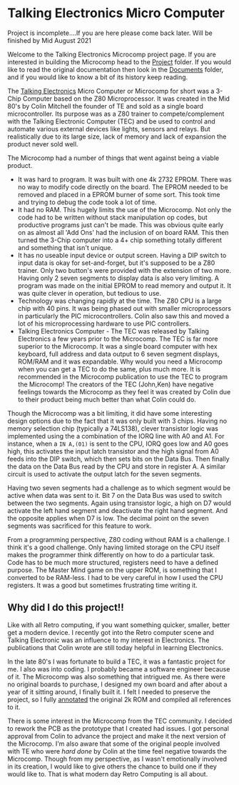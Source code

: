 # Talking Electronics Micro Computer

Project is incomplete....If you are here please come back later.  Will be finished by Mid August 2021

Welcome to the Talking Electronics Microcomp project page.  If you are interested in building the Microcomp head to the [Project](./project) folder.  If you would like to read the original documentation then look in the [Documents](./documents) folder, and if you would like to know a bit of its history keep reading.

The [Talking Electronics](http://www.talkingelectronics.com/te_interactive_index.html) Micro Computer or Microcomp for short was a 3-Chip Computer based on the Z80 Microprocessor.  It was created in the Mid 80's by Colin Mitchell the founder of TE and sold as a single board microcontroller.  Its purpose was as a Z80 trainer to compete/complement with the Talking Electronic Computer (TEC) and be used to control and automate various external devices like lights, sensors and relays.  But realistically due to its large size, lack of memory and lack of expansion the product never sold well.

The Microcomp had a number of things that went against being a viable product.
*  It was hard to program.  It was built with one 4k 2732 EPROM.  There was no way to modify code directly on the board.  The EPROM needed to be removed and placed in a EPROM burner of some sort.  This took time and trying to debug the code took a lot of time.
*  It had no RAM.  This hugely limits the use of the Microcomp.  Not only the code had to be written without stack manipulation op codes, but productive programs just can't be made.  This was obvious quite early on as almost all 'Add Ons' had the inclusion of on board RAM.  This then turned the 3-Chip computer into a 4+ chip something totally different and something that isn't unique.
*  It has no useable input device or output screen.  Having a DIP switch to input data is okay for set-and-forget, but it's supposed to be a Z80 trainer.  Only two button's were provided with the extension of two more.  Having only 2 seven segments to display data is also very limiting.  A program was made on the initial EPROM to read memory and output it.  It was quite clever in operation, but tedious to use.
*  Technology was changing rapidly at the time.  The Z80 CPU is a large chip with 40 pins.  It was being phased out with smaller microprocessors in particularly the PIC microcontrollers.  Colin also saw this and moved a lot of his microprocessing hardware to use PIC controllers.
*  Talking Electronics Computer - The TEC was released by Talking Electronics a few years prior to the Microcomp.  The TEC is far more superior to the Microcomp.  It was a single board computer with hex keyboard, full address and data output to 6 seven segment displays, ROM/RAM and it was expandable.  Why would you need a Microcomp when you can get a TEC to do the same, plus much more.  It is recommended in the Microcomp publication to use the TEC to program the Microcomp!  The creators of the TEC (John,Ken) have negative feelings towards the Microcomp as they feel it was created by Colin due to their product being much better than what Colin could do.

Though the Microcomp was a bit limiting, it did have some interesting design options due to the fact that it was only built with 3 chips.  Having no memory selection chip (typically a 74LS138), clever transistor logic was implemented using the a combination of the IORQ line with A0 and A1.  For instance, when a `IN A,(01)` is sent to the CPU, IORQ goes low and A0 goes high, this activates the input latch transistor and the high signal from A0 feeds into the DIP switch, which then sets bits on the Data Bus. Then finally the data on the Data Bus read by the CPU and store in register A.  A similar circuit is used to activate the output latch for the seven segments.

Having two seven segments had a challenge as to which segment would be active when data was sent to it.  Bit 7 on the Data Bus was used to switch between the two segments.  Again using transistor logic, a high on D7 would activate the left hand segment and deactivate the right hand segment.  And the opposite applies when D7 is low.  The decimal point on the seven segments was sacrificed for this feature to work.

From a programming perspective, Z80 coding without RAM is a challenge.  I think it's a good challenge.  Only having limited storage on the CPU itself makes the programmer think differently on how to do a particular task.  Code has to be much more structured, registers need to have a defined purpose.  The Master Mind game on the upper ROM, is something that I converted to be RAM-less.  I had to be very careful in how I used the CPU registers.  It was a good but sometimes frustrating time writing it.

## Why did I do this project!!
Like with all Retro computing, if you want something quicker, smaller, better get a modern device.  I recently got into the Retro computer scene and Talking Electronic was an influence to my interest in Electronics.  The publications that Colin wrote are still today helpful in learning Electronics.

In the late 80's I was fortunate to build a TEC, it was a fantastic project for me.  I also was into coding.  I probably became a software engineer because of it.  The Microcomp was also something that intrigued me.  As there were no original boards to purchase, I designed my own board and after about a year of it sitting around, I finally built it.  I felt I needed to preserve the project, so I fully [annotated](./documents/microcomp_lower_rom_listing.pdf) the original 2k ROM and compiled all references to it.

There is some interest in the Microcomp from the TEC community.  I decided to rework the PCB as the prototype that I created had issues.  I got personal approval from Colin to advance the project and make it the next version of the Microcomp.  I'm also aware that some of the original people involved with TE who were *hard done* by Colin at the time feel negative towards the Microcomp.  Though from my perspective, as I wasn't emotionally involved in its creation, I would like to give others the chance to build one if they would like to.  That is what modern day Retro Computing is all about.
